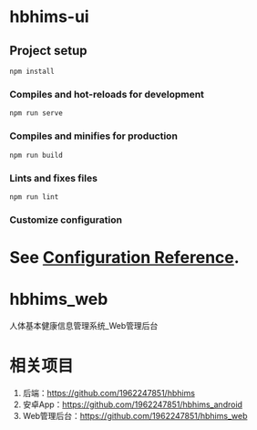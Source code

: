 # hbhims-ui

## Project setup
```
npm install
```

### Compiles and hot-reloads for development
```
npm run serve
```

### Compiles and minifies for production
```
npm run build
```

### Lints and fixes files
```
npm run lint
```

### Customize configuration
See [Configuration Reference](https://cli.vuejs.org/config/).
=======
# hbhims_web
人体基本健康信息管理系统_Web管理后台

# 相关项目
1. 后端：https://github.com/1962247851/hbhims
2. 安卓App：https://github.com/1962247851/hbhims_android
3. Web管理后台：https://github.com/1962247851/hbhims_web
